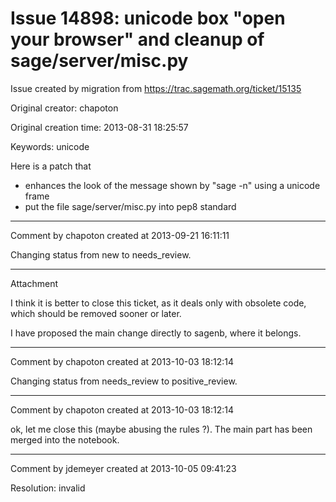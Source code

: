 # Issue 14898: unicode box "open your browser" and cleanup of sage/server/misc.py

Issue created by migration from https://trac.sagemath.org/ticket/15135

Original creator: chapoton

Original creation time: 2013-08-31 18:25:57

Keywords: unicode

Here is a patch that

* enhances the look of the message shown by "sage -n" using a unicode frame
* put the file sage/server/misc.py into pep8 standard


---

Comment by chapoton created at 2013-09-21 16:11:11

Changing status from new to needs_review.


---

Attachment

I think it is better to close this ticket, as it deals only with obsolete code, which should be removed sooner or later.

I have proposed the main change directly to sagenb, where it belongs.


---

Comment by chapoton created at 2013-10-03 18:12:14

Changing status from needs_review to positive_review.


---

Comment by chapoton created at 2013-10-03 18:12:14

ok, let me close this (maybe abusing the rules ?). The main part has been merged into the notebook.


---

Comment by jdemeyer created at 2013-10-05 09:41:23

Resolution: invalid
